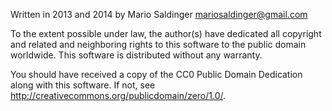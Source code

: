 Written in 2013 and 2014 by Mario Saldinger <mariosaldinger@gmail.com>

To the extent possible under law, the author(s) have dedicated all copyright and
related and neighboring rights to this software to the public domain
worldwide. This software is distributed without any warranty.

You should have received a copy of the CC0 Public Domain Dedication along with
this software. If not, see <http://creativecommons.org/publicdomain/zero/1.0/>.
